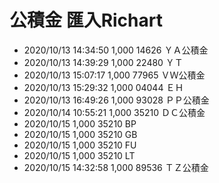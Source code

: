 # 公積金 匯入Richart

* 2020/10/13 14:34:50		1,000	14626 ＹＡ公積金
* 2020/10/13 14:39:29		1,000	22480 ＹＴ
* 2020/10/13 15:07:17		1,000	77965 ＶＷ公積金
* 2020/10/13 15:29:32		1,000	04044 ＥＨ
* 2020/10/13 16:49:26		1,000	93028 ＰＰ公積金
* 2020/10/14 10:55:21		1,000	35210 ＤＣ公積金
* 2020/10/15          	1,000	35210 BP
* 2020/10/15          	1,000	35210 GB
* 2020/10/15          	1,000	35210 FU
* 2020/10/15          	1,000	35210 LT
* 2020/10/15 14:32:58		1,000	89536 ＴＺ公積金
